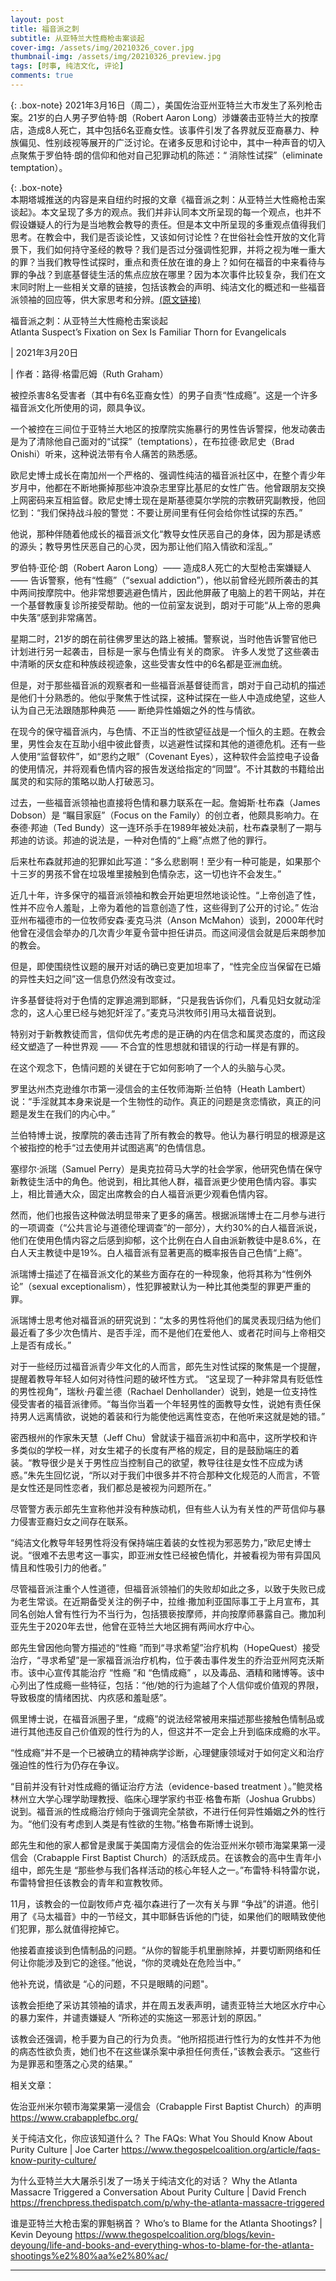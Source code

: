 ```yaml
---
layout: post
title: 福音派之刺
subtitle: 从亚特兰大性瘾枪击案谈起
cover-img: /assets/img/20210326_cover.jpg
thumbnail-img: /assets/img/20210326_preview.jpg
tags: [时事, 纯洁文化, 评论]
comments: true
---
```


{: .box-note}
2021年3月16日（周二），美国佐治亚州亚特兰大市发生了系列枪击案。21岁的白人男子罗伯特·朗（Robert Aaron Long）涉嫌袭击亚特兰大的按摩店，造成8人死亡，其中包括6名亚裔女性。该事件引发了各界就反亚裔暴力、种族偏见、性别歧视等展开的广泛讨论。在诸多反思和讨论中，其中一种声音的切入点聚焦于罗伯特·朗的信仰和他对自己犯罪动机的陈述：“ 消除性试探”（eliminate temptation）。

{: .box-note}  
本期塔城推送的内容是来自纽约时报的文章《福音派之刺：从亚特兰大性瘾枪击案谈起》。本文呈现了多方的观点。我们并非认同本文所呈现的每一个观点，也并不假设嫌疑人的行为是当地教会教导的责任。但是本文中所呈现的多重观点值得我们思考。在教会中，我们是否谈论性，又该如何讨论性？在世俗社会性开放的文化背景下，我们如何持守圣经的教导？我们是否过分强调性犯罪，并将之视为唯一重大的罪？当我们教导性试探时，重点和责任放在谁的身上？如何在福音的中来看待与罪的争战？到底基督徒生活的焦点应放在哪里？因为本次事件比较复杂，我们在文末同时附上一些相关文章的链接，包括该教会的声明、纯洁文化的概述和一些福音派领袖的回应等，供大家思考和分辨。[(原文链接)](https://www.nytimes.com/2021/03/20/us/evangelical-sex-addiction-atlanta-suspect.html)



福音派之刺：从亚特兰大性瘾枪击案谈起  
Atlanta Suspect’s Fixation on Sex Is Familiar Thorn for Evangelicals

|   2021年3月20日     

|   作者：路得·格雷厄姆（Ruth Graham）


被控杀害8名受害者（其中有6名亚裔女性）的男子自责“性成瘾”。这是一个许多福音派文化所使用的词，颇具争议。  


一个被控在三间位于亚特兰大地区的按摩院实施暴行的男性告诉警探，他发动袭击是为了清除他自己面对的“试探”（temptations），在布拉德·欧尼史（Brad Onishi）听来，这种说法带有令人痛苦的熟悉感。


欧尼史博士成长在南加州一个严格的、强调性纯洁的福音派社区中，在整个青少年岁月中，他都在不断地撕掉那些冲浪杂志里穿比基尼的女性广告。他曾跟朋友交换上网密码来互相监督。欧尼史博士现在是斯基德莫尔学院的宗教研究副教授，他回忆到：“我们保持战斗般的警觉：不要让房间里有任何会给你性试探的东西。”


他说，那种伴随着他成长的福音派文化“教导女性厌恶自己的身体，因为那是诱惑的源头；教导男性厌恶自己的心灵，因为那让他们陷入情欲和淫乱。”


罗伯特·亚伦·朗（Robert Aaron Long）—— 造成8人死亡的大型枪击案嫌疑人 —— 告诉警察，他有“性瘾”（“sexual addiction”），他以前曾经光顾所袭击的其中两间按摩院中。他非常想要逃避色情片，因此他屏蔽了电脑上的若干网站，并在一个基督教康复诊所接受帮助。他的一位前室友说到，朗对于可能“从上帝的恩典中失落”感到非常痛苦。


星期二时，21岁的朗在前往佛罗里达的路上被捕。警察说，当时他告诉警官他已计划进行另一起袭击，目标是一家与色情业有关的商家。
许多人发觉了这些袭击中清晰的厌女症和种族歧视迹象，这些受害女性中的6名都是亚洲血统。


但是，对于那些福音派的观察者和一些福音派基督徒而言，朗对于自己动机的描述是他们十分熟悉的。他似乎聚焦于性试探，这种试探在一些人中造成绝望，这些人认为自己无法跟随那种典范 —— 断绝异性婚姻之外的性与情欲。


在现今的保守福音派内，与色情、不正当的性欲望征战是一个恒久的主题。在教会里，男性会友在互助小组中彼此督责，以逃避性试探和其他的道德危机。还有一些人使用“监督软件”，如“恩约之眼”（Covenant Eyes），这种软件会监控电子设备的使用情况，并将观看色情内容的报告发送给指定的“同盟”。不计其数的书籍给出属灵的和实际的策略以助人打破恶习。


过去，一些福音派领袖也直接将色情和暴力联系在一起。詹姆斯·杜布森（James Dobson）是 “瞩目家庭”（Focus on the Family）的创立者，他颇具影响力。在泰德·邦迪（Ted Bundy）这一连环杀手在1989年被处决前，杜布森录制了一期与邦迪的访谈。邦迪的说法是，一种对色情的“上瘾”点燃了他的罪行。


后来杜布森就邦迪的犯罪如此写道：“多么悲剧啊！至少有一种可能是，如果那个十三岁的男孩不曾在垃圾堆里接触到色情杂志，这一切也许不会发生。”


近几十年，许多保守的福音派领袖和教会开始更坦然地谈论性。“上帝创造了性，性并不应令人羞耻，上帝为着他的旨意创造了性，这些得到了公开的讨论。” 佐治亚州布福德市的一位牧师安森·麦克马洪（Anson McMahon）谈到，2000年代时他曾在浸信会举办的几次青少年夏令营中担任讲员。而这间浸信会就是后来朗参加的教会。


但是，即使围绕性议题的展开对话的确已变更加坦率了，“性完全应当保留在已婚的异性夫妇之间”这一信息仍然没有改变过。


许多基督徒将对于色情的定罪追溯到耶稣，“只是我告诉你们，凡看见妇女就动淫念的，这人心里已经与她犯奸淫了。”麦克马洪牧师引用马太福音说到。


特别对于新教教徒而言，信仰优先考虑的是正确的内在信念和属灵态度的，而这段经文塑造了一种世界观 —— 不合宜的性思想就和错误的行动一样是有罪的。


在这个观念下，色情问题的关键在于它如何影响了一个人的头脑与心灵。


罗里达州杰克逊维尔市第一浸信会的主任牧师海斯·兰伯特（Heath Lambert）说：“手淫就其本身来说是一个生物性的动作。真正的问题是贪恋情欲，真正的问题是发生在我们的内心中。”


兰伯特博士说，按摩院的袭击违背了所有教会的教导。他认为暴行明显的根源是这个被指控的枪手“过去使用并试图逃离”的色情信息。


塞缪尔·派瑞（Samuel Perry）是奥克拉荷马大学的社会学家，他研究色情在保守新教徒生活中的角色。他说到，相比其他人群，福音派更少使用色情内容。事实上，相比普通大众，固定出席教会的白人福音派更少观看色情内容。


然而，他们也报告这种做法明显带来了更多的痛苦。根据派瑞博士在二月参与进行的一项调查（“公共言论与道德伦理调查”的一部分），大约30%的白人福音派说，他们在使用色情内容之后感到抑郁，这个比例在白人自由派新教徒中是8.6%，在白人天主教徒中是19%。白人福音派有显著更高的概率报告自己色情“上瘾”。


派瑞博士描述了在福音派文化的某些方面存在的一种现象，他将其称为“性例外论”（sexual exceptionalism），性犯罪被默认为一种比其他类型的罪更严重的罪。


派瑞博士思考他对福音派的研究说到：“太多的男性将他们的属灵表现归结为他们最近看了多少次色情片、是否手淫，而不是他们在爱他人、或者花时间与上帝相交上是否有成长。”


对于一些经历过福音派青少年文化的人而言，郎先生对性试探的聚焦是一个提醒，提醒着教导年轻人如何对待性问题的破坏性方式。
“这呈现了一种非常具有贬低性的男性视角”，瑞秋·丹霍兰德（Rachael Denhollander）说到，她是一位支持性侵受害者的福音派律师。“每当你当着一个年轻男性的面教导女性，说她有责任保持男人远离情欲，说她的着装和行为能使他远离性变态，在他听来这就是她的错。”


密西根州的作家朱天慧（Jeff Chu）曾就读于福音派初中和高中，这所学校和许多类似的学校一样，对女生裙子的长度有严格的规定，目的是鼓励端庄的着装。“教导很少是关于男性应当控制自己的欲望，教导往往是女性不应成为诱惑。”朱先生回忆说，“所以对于我们中很多并不符合那种文化规范的人而言，不管是女性还是同性恋者，我们都总是被视为问题所在。”


尽管警方表示郎先生宣称他并没有种族动机，但有些人认为有关性的严苛信仰与暴力侵害亚裔妇女之间存在联系。


“纯洁文化教导年轻男性将没有保持端庄着装的女性视为邪恶势力，”欧尼史博士说。“很难不去思考这一事实，即亚洲女性已经被色情化，并被看视为带有异国风情且和性吸引力的他者。”


尽管福音派注重个人性道德，但福音派领袖们的失败却如此之多，以致于失败已成为老生常谈。在近期备受关注的例子中，拉维·撒加利亚国际事工于上月宣布，其同名创始人曾有性行为不当行为，包括猥亵按摩师，并向按摩师暴露自己。撒加利亚先生于2020年去世，他曾在亚特兰大地区拥有两间水疗中心。


郎先生曾因他向警方描述的“性瘾 ”而到“寻求希望”治疗机构（HopeQuest）接受治疗，“寻求希望”是一家福音派治疗机构，位于袭击事件发生的乔治亚州阿克沃斯市。该中心宣传其能治疗 “性瘾 ”和 “色情成瘾” ，以及毒品、酒精和赌博等。该中心列出了性成瘾一些特征，包括：“他/她的行为逾越了个人信仰或价值观的界限，导致极度的情绪困扰、内疚感和羞耻感”。


佩里博士说，在福音派圈子里，“成瘾”的说法经常被用来描述那些接触色情制品或进行其他违反自己价值观的性行为的人，但这并不一定会上升到临床成瘾的水平。


“性成瘾”并不是一个已被确立的精神病学诊断，心理健康领域对于如何定义和治疗强迫性的性行为仍存在争议。


“目前并没有针对性成瘾的循证治疗方法（evidence-based treatment ）。”鲍灵格林州立大学心理学助理教授、临床心理学家约书亚·格鲁布斯（Joshua Grubbs）说到。福音派的性成瘾治疗倾向于强调完全禁欲，不进行任何异性婚姻之外的性行为。“他们没有考虑到人类是有性欲的生物。”格鲁布斯博士说到。


郎先生和他的家人都曾是隶属于美国南方浸信会的佐治亚州米尔顿市海棠果第一浸信会（Crabapple First Baptist Church）的活跃成员。在该教会的高中生青年小组中，郎先生是 “那些参与我们各样活动的核心年轻人之一。”布雷特·科特雷尔说，布雷特曾担任该教会的青年和宣教牧师。


11月，该教会的一位副牧师卢克·福尔森进行了一次有关与罪 “争战”的讲道。他引用了《马太福音》中的一节经文，其中耶稣告诉他的门徒，如果他们的眼睛致使他们犯罪，那么就值得挖掉它。


他接着直接谈到色情制品的问题。“从你的智能手机里删除掉，并要切断网络和任何让你能涉及到它的途径。”他说，“你的灵魂处在危险当中。”


他补充说，情欲是 “心的问题，不只是眼睛的问题"。


该教会拒绝了采访其领袖的请求，并在周五发表声明，谴责亚特兰大地区水疗中心的暴力案件，并谴责嫌疑人 “所称述的实施这一邪恶计划的原因。”


该教会还强调，枪手要为自己的行为负责。“他所招揽进行性行为的女性并不为他的病态性欲负责，她们也不在这些谋杀案中承担任何责任，”该教会表示。“这些行为是罪恶和堕落之心灵的结果。”




相关文章：

佐治亚州米尔顿市海棠果第一浸信会（Crabapple First Baptist Church）的声明
https://www.crabapplefbc.org/

关于纯洁文化，你应该知道什么？
The FAQs: What You Should Know About Purity Culture | Joe Carter
https://www.thegospelcoalition.org/article/faqs-know-purity-culture/

为什么亚特兰大大屠杀引发了一场关于纯洁文化的对话？
Why the Atlanta Massacre Triggered a Conversation About Purity Culture | David French
https://frenchpress.thedispatch.com/p/why-the-atlanta-massacre-triggered

谁是亚特兰大枪击案的罪魁祸首？
Who’s to Blame for the Atlanta Shootings? | Kevin Deyoung
https://www.thegospelcoalition.org/blogs/kevin-deyoung/life-and-books-and-everything-whos-to-blame-for-the-atlanta-shootings%e2%80%aa%e2%80%ac/


***
